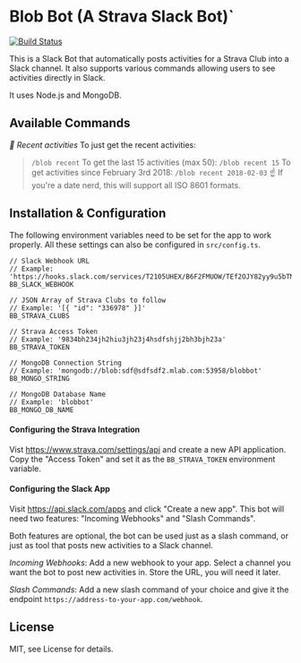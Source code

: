 # Blob Bot (A Strava Slack Bot)`
[![Build Status](https://travis-ci.org/felixrieseberg/blob-bot.svg?branch=master)](https://travis-ci.org/felixrieseberg/blob-bot)

This is a Slack Bot that automatically posts activities for a Strava Club into
a Slack channel. It also supports various commands allowing users to see
activities directly in Slack.

It uses Node.js and MongoDB.

## Available Commands

*:runner: Recent activities*
To just get the recent activities:
> `/blob recent`
To get the last 15 activities (max 50):
> `/blob recent 15`
To get activities since February 3rd 2018:
> `/blob recent 2018-02-03`
:point_up: If you're a date nerd, this will support all ISO 8601 formats.

## Installation & Configuration

The following environment variables need to be set for the app to work properly.
All these settings can also be configured in `src/config.ts`.

```
// Slack Webhook URL
// Example: 'https://hooks.slack.com/services/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'
BB_SLACK_WEBHOOK

// JSON Array of Strava Clubs to follow
// Example: '[{ "id": "336978" }]'
BB_STRAVA_CLUBS

// Strava Access Token
// Example: '9834bh234jh2hiu3jh23j4hsdfshjj2bh3bjh23a'
BB_STRAVA_TOKEN

// MongoDB Connection String
// Example: 'mongodb://blob:sdf@sdfsdf2.mlab.com:53958/blobbot'
BB_MONGO_STRING

// MongoDB Database Name
// Example: 'blobbot'
BB_MONGO_DB_NAME
```

#### Configuring the Strava Integration

Vist https://www.strava.com/settings/api and create a new API application.
Copy the "Access Token" and set it as the `BB_STRAVA_TOKEN` environment variable.

#### Configuring the Slack App

Visit https://api.slack.com/apps and click "Create a new app". This bot will
need two features: "Incoming Webhooks" and "Slash Commands".

Both features are optional, the bot can be used just as a slash command, or
just as tool that posts new activities to a Slack channel.

*Incoming Webhooks*: Add a new webhook to your app. Select a channel you want
the bot to post new activities in. Store the URL, you will need it later.

*Slash Commands*: Add a new slash command of your choice and give it the
endpoint `https://address-to-your-app.com/webhook`.

## License

MIT, see License for details.
